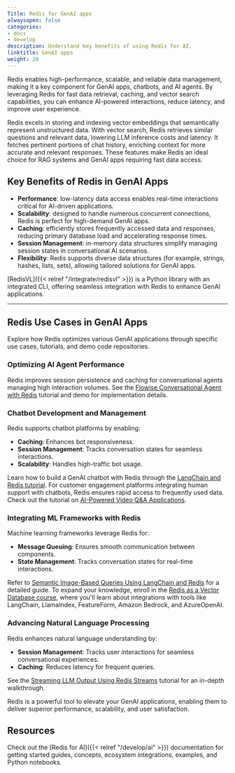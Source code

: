 ```yaml
---
Title: Redis for GenAI apps
alwaysopen: false
categories:
- docs
- develop
description: Understand key benefits of using Redis for AI.
linktitle: GenAI apps
weight: 20
---
```


Redis enables high-performance, scalable, and reliable data management, making it a key component for GenAI apps, chatbots, and AI agents. By leveraging Redis for fast data retrieval, caching, and vector search capabilities, you can enhance AI-powered interactions, reduce latency, and improve user experience.

Redis excels in storing and indexing vector embeddings that semantically represent unstructured data. With vector search, Redis retrieves similar questions and relevant data, lowering LLM inference costs and latency. It fetches pertinent portions of chat history, enriching context for more accurate and relevant responses. These features make Redis an ideal choice for RAG systems and GenAI apps requiring fast data access.

## Key Benefits of Redis in GenAI Apps

- **Performance**: low-latency data access enables real-time interactions critical for AI-driven applications.
- **Scalability**: designed to handle numerous concurrent connections, Redis is perfect for high-demand GenAI apps.
- **Caching**: efficiently stores frequently accessed data and responses, reducing primary database load and accelerating response times.
- **Session Management**: in-memory data structures simplify managing session states in conversational AI scenarios.
- **Flexibility**: Redis supports diverse data structures (for example, strings, hashes, lists, sets), allowing tailored solutions for GenAI apps.

[RedisVL]({{< relref "/integrate/redisvl" >}}) is a Python library with an integrated CLI, offering seamless integration with Redis to enhance GenAI applications.

---

## Redis Use Cases in GenAI Apps

Explore how Redis optimizes various GenAI applications through specific use cases, tutorials, and demo code repositories.

### Optimizing AI Agent Performance

Redis improves session persistence and caching for conversational agents managing high interaction volumes. See the [Flowise Conversational Agent with Redis](https://redis.io/learn/howtos/solutions/flowise/conversational-agent) tutorial and demo for implementation details.

### Chatbot Development and Management

Redis supports chatbot platforms by enabling:

- **Caching**: Enhances bot responsiveness.
- **Session Management**: Tracks conversation states for seamless interactions.
- **Scalability**: Handles high-traffic bot usage.

Learn how to build a GenAI chatbot with Redis through the [LangChain and Redis tutorial](https://redis.io/learn/howtos/solutions/vector/gen-ai-chatbot). For customer engagement platforms integrating human support with chatbots, Redis ensures rapid access to frequently used data. Check out the tutorial on [AI-Powered Video Q&A Applications](https://redis.io/learn/howtos/solutions/vector/ai-qa-videos-langchain-redis-openai-google).

### Integrating ML Frameworks with Redis

Machine learning frameworks leverage Redis for:

- **Message Queuing**: Ensures smooth communication between components.
- **State Management**: Tracks conversation states for real-time interactions.

Refer to [Semantic Image-Based Queries Using LangChain and Redis](https://redis.io/learn/howtos/solutions/vector/image-summary-search) for a detailed guide. To expand your knowledge, enroll in the [Redis as a Vector Database course](https://redis.io/university/courses/ru402/), where you'll learn about integrations with tools like LangChain, LlamaIndex, FeatureForm, Amazon Bedrock, and AzureOpenAI.

### Advancing Natural Language Processing

Redis enhances natural language understanding by:

- **Session Management**: Tracks user interactions for seamless conversational experiences.
- **Caching**: Reduces latency for frequent queries.

See the [Streaming LLM Output Using Redis Streams](https://redis.io/learn/howtos/solutions/streams/streaming-llm-output) tutorial for an in-depth walkthrough.

Redis is a powerful tool to elevate your GenAI applications, enabling them to deliver superior performance, scalability, and user satisfaction.

## Resources

Check out the [Redis for AI]({{< relref "/develop/ai" >}}) documentation for getting started guides, concepts, ecosystem integrations, examples, and Python notebooks.

